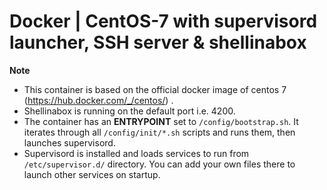 # Docker | CentOS-7 with supervisord launcher, SSH server & shellinabox 

**Note** 
- This container is based on the official docker image of centos 7 (https://hub.docker.com/_/centos/) . 
- Shellinabox is running on the default port i.e. 4200. 
- The container has an **ENTRYPOINT** set to `/config/bootstrap.sh`. It iterates through all `/config/init/*.sh` scripts and runs them, then launches supervisord.
- Supervisord is installed and loads services to run from `/etc/supervisor.d/` directory. You can add your own files there to launch other services on startup.
